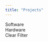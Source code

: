 ```yaml
---
title: "Projects"
---
```


<div class="experience-type-tag-container show-js">
<div class="experience-type-tag" id="software-experience-filter">
    <div class="experience-type-color" style="background-color: #48AFF0"><i class="fas fas-light fa-laptop"></i></div>
    Software
</div>
<div class="experience-type-tag" id="hardware-experience-filter">
    <div class="experience-type-color" style="background-color: #FF6E4A"><i class="fas fas-light fa-satellite"></i></div>
    Hardware
</div>
<div id="clear-experience-filter">
    Clear Filter
</div>
</div>
<div style="clear: both; width: 100%; height: 25px;"></div>